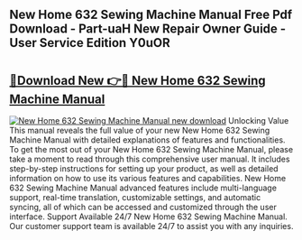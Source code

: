 ## New Home 632 Sewing Machine Manual Free Pdf Download - Part-uaH New Repair Owner Guide - User Service Edition Y0uOR

# <h2><a href="http://bc5184.oget.top/?id=New+Home+632+Sewing+Machine+Manual">🔗Download New 👉🔴 New Home 632 Sewing Machine Manual</a></h2>

[![New Home 632 Sewing Machine Manual new download](https://i.imgur.com/5g1atiW.png)](http://bc5184.oget.top/?id=New+Home+632+Sewing+Machine+Manual)
Unlocking Value This manual reveals the full value of your new New Home 632 Sewing Machine Manual with detailed explanations of features and functionalities. To get the most out of your New Home 632 Sewing Machine Manual, please take a moment to read through this comprehensive user manual. It includes step-by-step instructions for setting up your product, as well as detailed information on how to use its various features and capabilities. New Home 632 Sewing Machine Manual advanced features include multi-language support, real-time translation, customizable settings, and automatic syncing, all of which can be accessed and customized through the user interface. Support Available 24/7 New Home 632 Sewing Machine Manual. Our customer support team is available 24/7 to assist you with any inquiries.
